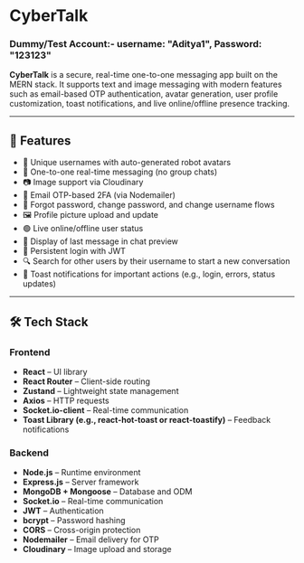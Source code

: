 # CyberTalk

### Dummy/Test Account:- username: "Aditya1", Password: "123123"

**CyberTalk** is a secure, real-time one-to-one messaging app built on the MERN stack. It supports text and image messaging with modern features such as email-based OTP authentication, avatar generation, user profile customization, toast notifications, and live online/offline presence tracking.

---

## 🚀 Features

- 🧑 Unique usernames with auto-generated robot avatars
- 💬 One-to-one real-time messaging (no group chats)
- 📷 Image support via Cloudinary
- 🔐 Email OTP-based 2FA (via Nodemailer)
- 🔑 Forgot password, change password, and change username flows
- 🖼️ Profile picture upload and update
- 🟢 Live online/offline user status
- 📩 Display of last message in chat preview
- 🧠 Persistent login with JWT
- 🔍 Search for other users by their username to start a new conversation
- 🔔 Toast notifications for important actions (e.g., login, errors, status updates)

---

## 🛠️ Tech Stack

### Frontend

- **React** – UI library
- **React Router** – Client-side routing
- **Zustand** – Lightweight state management
- **Axios** – HTTP requests
- **Socket.io-client** – Real-time communication
- **Toast Library (e.g., react-hot-toast or react-toastify)** – Feedback notifications

### Backend

- **Node.js** – Runtime environment
- **Express.js** – Server framework
- **MongoDB + Mongoose** – Database and ODM
- **Socket.io** – Real-time communication
- **JWT** – Authentication
- **bcrypt** – Password hashing
- **CORS** – Cross-origin protection
- **Nodemailer** – Email delivery for OTP
- **Cloudinary** – Image upload and storage
